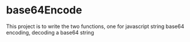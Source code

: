 # base64Encode
This project is to write the two functions, one for javascript string base64 encoding, decoding a base64 string
